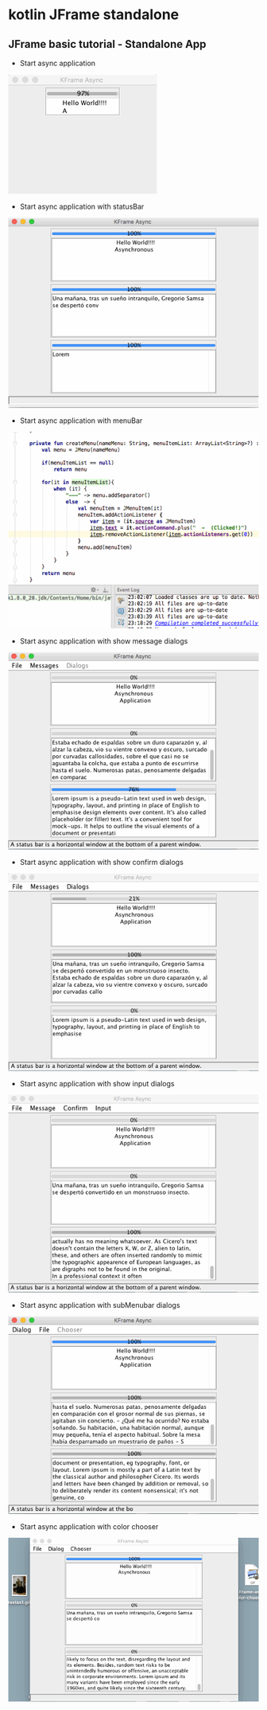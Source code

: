 # kotlin JFrame standalone

## JFrame basic tutorial - Standalone App

* Start async application

![](https://github.com/kotlin-es/kotlin-JFrame-standalone/blob/master/start-async-application/src/main/resources/KFrame-async.gif)

* Start async application with statusBar

![](https://github.com/kotlin-es/kotlin-JFrame-standalone/blob/master/start-async-statusBar-application/src/main/resources/KFrame-async-statusBar.gif)

* Start async application with menuBar

![](https://github.com/kotlin-es/kotlin-JFrame-standalone/blob/master/start-async-menuBar-application/src/main/resources/KFrame-async-menuBar.gif)

* Start async application with show message dialogs

![](https://github.com/kotlin-es/kotlin-JFrame-standalone/blob/master/start-async-message-application/src/main/resources/KFrame-async-message.gif)

* Start async application with show confirm dialogs

![](https://github.com/kotlin-es/kotlin-JFrame-standalone/blob/master/start-async-dialog-application/src/main/resources/KFrame-async-dialogs.gif)

* Start async application with show input dialogs

![](https://github.com/kotlin-es/kotlin-JFrame-standalone/blob/master/start-async-inputDialog-application/src/main/resources/KFrame-async-inputs.gif)

* Start async application with subMenubar dialogs

![](https://github.com/kotlin-es/kotlin-JFrame-standalone/blob/master/start-async-subMenubar-application/src/main/resources/KFrame-async-subMenubar.gif)

* Start async application with color chooser

![](https://github.com/kotlin-es/kotlin-JFrame-standalone/blob/master/07-start-async-colorChooser-application/src/main/resources/KFrame-async-color-chooser.gif)
